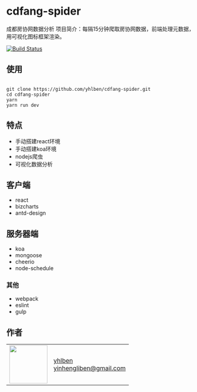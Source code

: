 # cdfang-spider

成都房协网数据分析
项目简介：每隔15分钟爬取房协网数据，前端处理元数据，用可视化图标框架渲染。

[![Build Status](https://www.travis-ci.org/yhlben/cdfang-spider.svg?branch=master)](https://www.travis-ci.org/yhlben/cdfang-spider)


## 使用

``` shell

git clone https://github.com/yhlben/cdfang-spider.git
cd cdfang-spider
yarn
yarn run dev

```


## 特点
* 手动搭建react环境
* 手动搭建koa环境
* nodejs爬虫
* 可视化数据分析

## 客户端
* react
* bizcharts
* antd-design

## 服务器端
* koa
* mongoose
* cheerio
* node-schedule

### 其他
* webpack
* eslint
* gulp

## 作者

<table>
  <tr>
    <td>
      <img src="https://github.com/yhlben.png?s=100" width="100">
    </td>
    <td>
      <a href="https://github.com/yhlben">yhlben</a><br />
      <a href="mailto:yinhengliben@gmail.com">yinhengliben@gmail.com</a><br />
    </td>
  </tr>
</table>
